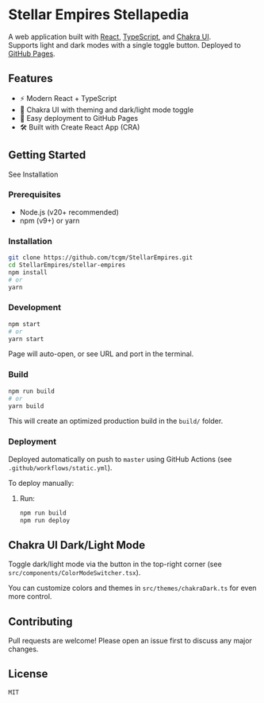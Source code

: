 # Stellar Empires Stellapedia

A web application built with [React](https://reactjs.org/), [TypeScript](https://www.typescriptlang.org/), and [Chakra UI](https://chakra-ui.com/).  
Supports light and dark modes with a single toggle button.
Deployed to [GitHub Pages](https://pages.github.com/).

## Features

- ⚡ Modern React + TypeScript
- 🎨 Chakra UI with theming and dark/light mode toggle
- 🚀 Easy deployment to GitHub Pages
- 🛠️ Built with Create React App (CRA)

## Getting Started

See Installation

### Prerequisites

- Node.js (v20+ recommended)
- npm (v9+) or yarn

### Installation

```bash
git clone https://github.com/tcgm/StellarEmpires.git
cd StellarEmpires/stellar-empires
npm install
# or
yarn
```

### Development

```bash
npm start
# or
yarn start
```

Page will auto-open, or see URL and port in the terminal.

### Build

```bash
npm run build
# or
yarn build
```

This will create an optimized production build in the `build/` folder.

### Deployment

Deployed automatically on push to `master` using GitHub Actions (see `.github/workflows/static.yml`).

To deploy manually:

1. Run:

   ```bash
   npm run build
   npm run deploy
   ```

## Chakra UI Dark/Light Mode

Toggle dark/light mode via the button in the top-right corner (see `src/components/ColorModeSwitcher.tsx`).

You can customize colors and themes in `src/themes/chakraDark.ts` for even more control.

## Contributing

Pull requests are welcome!
Please open an issue first to discuss any major changes.

## License
```
MIT
```
